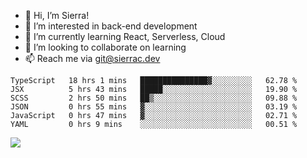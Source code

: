 - 👋 Hi, I’m Sierra!
- 👀 I’m interested in back-end development
- 🌱 I’m currently learning React, Serverless, Cloud
- 💞️ I’m looking to collaborate on learning
- 📫 Reach me via git@sierrac.dev

<!--START_SECTION:waka-->

```text
TypeScript   18 hrs 1 mins   ███████████████▓░░░░░░░░░   62.78 %
JSX          5 hrs 43 mins   █████░░░░░░░░░░░░░░░░░░░░   19.90 %
SCSS         2 hrs 50 mins   ██▒░░░░░░░░░░░░░░░░░░░░░░   09.88 %
JSON         0 hrs 55 mins   ▓░░░░░░░░░░░░░░░░░░░░░░░░   03.19 %
JavaScript   0 hrs 47 mins   ▓░░░░░░░░░░░░░░░░░░░░░░░░   02.71 %
YAML         0 hrs 9 mins    ░░░░░░░░░░░░░░░░░░░░░░░░░   00.51 %
```

<!--END_SECTION:waka-->


![](https://hit.yhype.me/github/profile?user_id=7351311)
